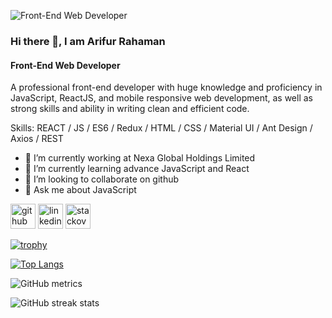 ![Front-End Web Developer](https://media.licdn.com/dms/image/D4D16AQH5Hb-mQ28v6A/profile-displaybackgroundimage-shrink_350_1400/0/1686211584332?e=1691625600&v=beta&t=wIpct520GCUPMOkXS3sLdHS0_CoRRPR7dejNoguAyMM)
### Hi there 👋, I am Arifur Rahaman
#### Front-End Web Developer

A professional front-end developer  with huge knowledge and proficiency in JavaScript, ReactJS, and mobile responsive web development, as well as strong skills and ability in writing clean and efficient code.

Skills: REACT / JS / ES6 / Redux / HTML / CSS / Material UI / Ant Design / Axios / REST

- 🔭 I’m currently working at Nexa Global Holdings Limited 
- 🌱 I’m currently learning advance JavaScript and React 
- 👯 I’m looking to collaborate on github 
- 💬 Ask me about JavaScript 


[<img src='https://cdn.jsdelivr.net/npm/simple-icons@3.0.1/icons/github.svg' alt='github' height='40'>](https://github.com/Arifur-Rahaman)  [<img src='https://cdn.jsdelivr.net/npm/simple-icons@3.0.1/icons/linkedin.svg' alt='linkedin' height='40'>](https://www.linkedin.com/in/https://www.linkedin.com/in/arifur-rahaman-ars//)  [<img src='https://cdn.jsdelivr.net/npm/simple-icons@3.0.1/icons/stackoverflow.svg' alt='stackoverflow' height='40'>](https://stackoverflow.com/users/https://stackoverflow.com/users/20097686/arifur-rahaman?tab=profile)  

[![trophy](https://github-profile-trophy.vercel.app/?username=Arifur-Rahaman)](https://github.com/ryo-ma/github-profile-trophy)

[![Top Langs](https://github-readme-stats.vercel.app/api/top-langs/?username=Arifur-Rahaman)](https://github.com/anuraghazra/github-readme-stats)

![GitHub metrics](https://metrics.lecoq.io/Arifur-Rahaman)  

![GitHub streak stats](https://streak-stats.demolab.com/?user=Arifur-Rahaman)  


